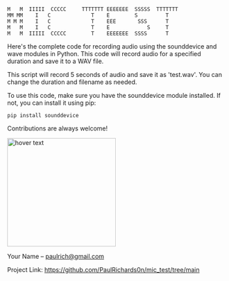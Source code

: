 ```
M   M  IIIII  CCCCC     TTTTTTT EEEEEEE  SSSSS  TTTTTTT
MM MM    I   C             T    E        S         T
M M M    I   C             T    EEE       SSS      T
M   M    I   C             T    E            S     T
M   M  IIIII  CCCCC        T    EEEEEEE  SSSS      T
```

Here's the complete code for recording audio using the sounddevice and wave modules in Python. This code will record audio for a specified duration and save it to a WAV file.

This script will record 5 seconds of audio and save it as 'test.wav'. You can change the duration and filename as needed.

To use this code, make sure you have the sounddevice module installed. If not, you can install it using pip:

```pip install sounddevice```






Contributions are always welcome!




<p align="left">
  <img src="https://github.com/PaulRichards0n/mic_test/blob/main/xpressi.png" width="250" title="hover text">
</p>

Your Name – paulrich@gmail.com

Project Link:  https://github.com/PaulRichards0n/mic_test/tree/main

